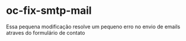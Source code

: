 # oc-fix-smtp-mail
 Essa pequena modificação resolve um pequeno erro no envio de emails atraves do formulário de contato
